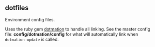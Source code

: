 ## dotfiles

Environment config files.  

Uses the ruby gem [dotmation](https://github.com/jtprince/dotmation) to handle
all linking.  See the master config file: **config/dotmation/config** for what
will automatically link when `dotmation update` is called.
